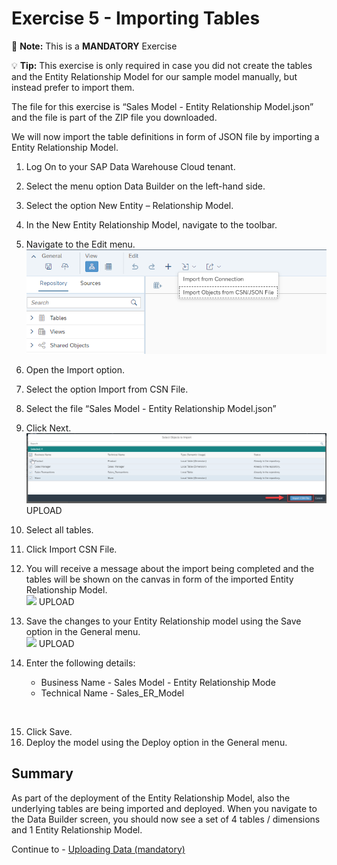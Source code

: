 # Exercise 5 - Importing Tables

:memo: **Note:** This is a <strong>MANDATORY</strong>  Exercise

:bulb: **Tip:** This exercise is only required in case you did not create the tables and the Entity Relationship Model for our sample model manually, but instead prefer to import them.

The file for this exercise is “Sales Model - Entity Relationship Model.json” and the file is part of the ZIP file you downloaded.

We will now import the table definitions in form of JSON file by importing a Entity Relationship Model.
1. Log On to your SAP Data Warehouse Cloud tenant.
2. Select the menu option Data Builder on the left-hand side.
3. Select the option New Entity – Relationship Model.
4. In the New Entity Relationship Model, navigate to the toolbar.
5. Navigate to the Edit menu.
<br>![](images/00_00_0051.png) 

6. Open the Import option.
7. Select the option Import from CSN File.
8. Select the file “Sales Model - Entity Relationship Model.json”
9. Click Next.
<br>![](images/00_00_0052.png) UPLOAD

10. Select all tables.
11. Click Import CSN File.
12. You will receive a message about the import being completed and the tables will be shown on the canvas in form of the imported Entity Relationship Model.
<br>![](images/00_00_0053.png) UPLOAD

13. Save the changes to your Entity Relationship model using the Save option in the General menu.
<br>![](images/00_00_0054.png) UPLOAD

14. Enter the following details:<br><ul><li>Business Name - Sales Model - Entity Relationship Mode</li><li>Technical Name - Sales_ER_Model
<br>  
  
15. Click Save.
16. Deploy the model using the Deploy option in the General menu.

## Summary

As part of the deployment of the Entity Relationship Model, also the underlying tables are being imported and deployed. When you navigate to the Data Builder screen, you should now see a set of 4 tables / dimensions and 1 Entity Relationship Model.

Continue to - [Uploading Data (mandatory) ](../ex06/README.md)
